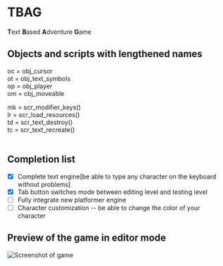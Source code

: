 # TBAG
<b>T</b>ext <b>B</b>ased <b>A</b>dventure <b>G</b>ame <br>

## Objects and scripts with lengthened names
oc = obj_cursor <br>
ot = obj_text_symbols <br>
op = obj_player <br>
om = obj_moveable <br>

mk = scr_modifier_keys() <br>
lr = scr_load_resources() <br>
td = scr_text_destroy() <br>
tc = scr_text_recreate() <br><br>

## Completion list
- [x] Complete text engine[be able to type any character on the keyboard without problems]
- [x] Tab button switches mode between editing level and testing level
- [ ] Fully integrate new platformer engine
- [ ] Character customization -- be able to change the color of your character

## Preview of the game in editor mode
![Screenshot of game](https://github.com/UncookedChickens/uncookedchickens.github.io/blob/master/img/TBAG_splash.png?raw=true)
